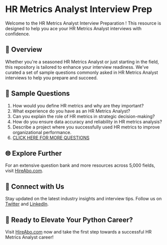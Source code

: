 # HR Metrics Analyst Interview Prep

Welcome to the HR Metrics Analyst Interview Preparation ! This resource is designed to help you ace your HR Metrics Analyst interviews with confidence.

## 🚀 Overview

Whether you're a seasoned HR Metrics Analyst or just starting in the field, this repository is tailored to enhance your interview readiness. We've curated a set of sample questions commonly asked in HR Metrics Analyst interviews to help you prepare and succeed.

## 📝 Sample Questions

1. How would you define HR metrics and why are they important?
2. What experience do you have as an HR Metrics Analyst?
3. Can you explain the role of HR metrics in strategic decision-making?
4. How do you ensure data accuracy and reliability in HR metrics analysis?
5. Describe a project where you successfully used HR metrics to improve organizational performance.
6. [CLICK HERE FOR MORE QUESTIONS](https://hireabo.com/job/1_1_27/HR%20Metrics%20Analyst)

## 🌐 Explore Further

For an extensive question bank and more resources across 5,000 fields, visit [HireAbo.com](https://www.hireabo.com).

## 📱 Connect with Us

Stay updated on the latest industry insights and interview tips. Follow us on [Twitter](https://twitter.com/hireabo) and [LinkedIn](https://www.linkedin.com/in/hire-abo-3609972a8/).

## 🚀 Ready to Elevate Your Python Career?

Visit [HireAbo.com](https://www.hireabo.com) now and take the first step towards a successful HR Metrics Analyst career!